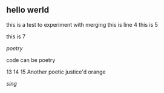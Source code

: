 ## hello werld

this is a test to experiment with merging
this is line 4
this is 5

this is 7

*poetry*

code can be poetry

13
14
15
Another poetic justice'd orange

*sing*
